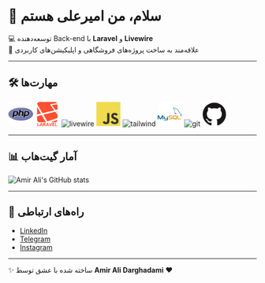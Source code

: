 # 👋 سلام، من امیرعلی هستم  

💻 توسعه‌دهنده Back-end با **Laravel** و **Livewire**  
🚀 علاقه‌مند به ساخت پروژه‌های فروشگاهی و اپلیکیشن‌های کاربردی  

---

## 🛠 مهارت‌ها

<p align="left">
  <!-- PHP -->
  <img src="https://raw.githubusercontent.com/devicons/devicon/master/icons/php/php-original.svg" alt="php" width="50" height="50"/>
  <!-- Laravel -->
  <img src="https://raw.githubusercontent.com/devicons/devicon/master/icons/laravel/laravel-plain-wordmark.svg" alt="laravel" width="50" height="50"/>
  <!-- Livewire (از لوگوی ساخته‌شده جامعه) -->
  <img src="https://laravel-livewire.com/img/twitter.png" alt="livewire" width="50" height="50"/>
  <!-- JavaScript -->
  <img src="https://raw.githubusercontent.com/devicons/devicon/master/icons/javascript/javascript-original.svg" alt="javascript" width="50" height="50"/>
  <!-- Tailwind -->
  <img src="https://www.vectorlogo.zone/logos/tailwindcss/tailwindcss-icon.svg" alt="tailwind" width="50" height="50"/>
  <!-- MySQL -->
  <img src="https://raw.githubusercontent.com/devicons/devicon/master/icons/mysql/mysql-original-wordmark.svg" alt="mysql" width="50" height="50"/>
  <!-- Git -->
  <img src="https://www.vectorlogo.zone/logos/git-scm/git-scm-icon.svg" alt="git" width="50" height="50"/>
  <!-- GitHub -->
  <img src="https://raw.githubusercontent.com/devicons/devicon/master/icons/github/github-original.svg" alt="github" width="50" height="50"/>
</p>

---

## 📊 آمار گیت‌هاب

![Amir Ali's GitHub stats](https://github-readme-stats.vercel.app/api?username=amiralidarghadami&show_icons=true&theme=radical)  

---

## 🔗 راه‌های ارتباطی

- [LinkedIn](#)  
- [Telegram](#)  
- [Instagram](#)  

---

✨ ساخته شده با عشق توسط **Amir Ali Darghadami** ❤️
